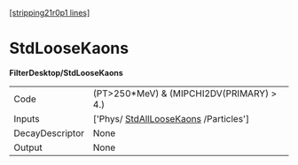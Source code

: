 [[stripping21r0p1 lines]](./stripping21r0p1-index)

# StdLooseKaons

**FilterDesktop/StdLooseKaons**

|                 |                                                                               |
|-----------------|-------------------------------------------------------------------------------|
| Code            | (PT\>250\*MeV) & (MIPCHI2DV(PRIMARY) \> 4.)                                   |
| Inputs          | ['Phys/ [StdAllLooseKaons](./stripping21r0p1-stdallloosekaons) /Particles'] |
| DecayDescriptor | None                                                                          |
| Output          | None                                                                          |
